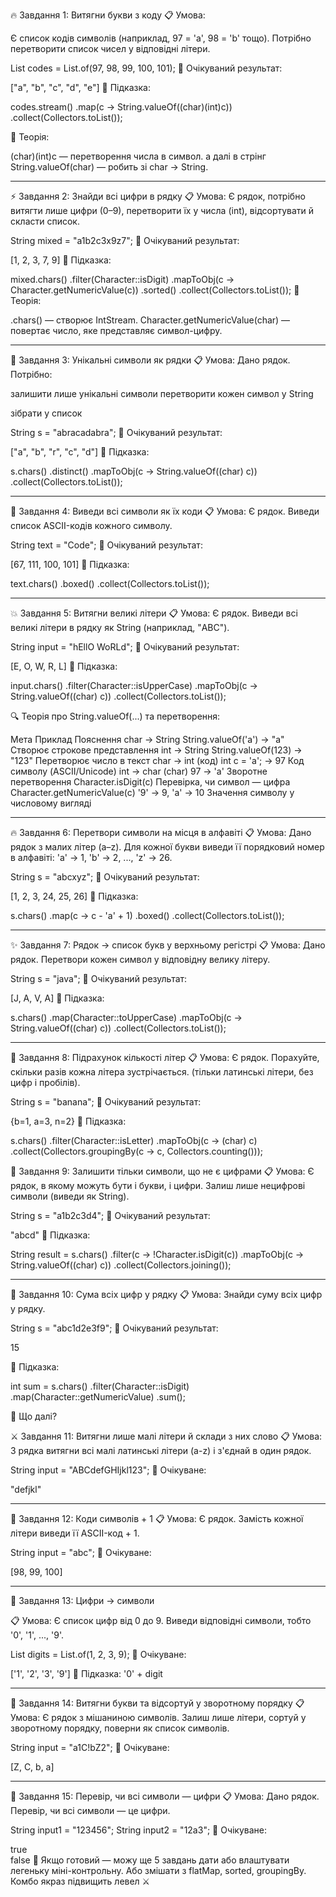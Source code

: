 🔥 Завдання 1: Витягни букви з коду
📋 Умова:

Є список кодів символів (наприклад, 97 = 'a', 98 = 'b' тощо).
Потрібно перетворити список чисел у відповідні літери.

List<Integer> codes = List.of(97, 98, 99, 100, 101);
🔧 Очікуваний результат:

["a", "b", "c", "d", "e"]
🧠 Підказка:

codes.stream()
.map(c -> String.valueOf((char)(int)c))
.collect(Collectors.toList());

🔎 Теорія:

(char)(int)c — перетворення числа в символ.  а далі в стрінг
String.valueOf(char) — робить зі char → String.

-----------------------------------------------------

⚡ Завдання 2: Знайди всі цифри в рядку
📋 Умова:
Є рядок, потрібно витягти лише цифри (0–9), перетворити їх у числа (int),
відсортувати й скласти список.

String mixed = "a1b2c3x9z7";
🔧 Очікуваний результат:

[1, 2, 3, 7, 9]
🧠 Підказка:

mixed.chars()
.filter(Character::isDigit)
.mapToObj(c -> Character.getNumericValue(c))
.sorted()
.collect(Collectors.toList());
🧠 Теорія:

.chars() — створює IntStream.
Character.getNumericValue(char) — повертає число, яке представляє символ-цифру.

-----------------------------------------------------

🎯 Завдання 3: Унікальні символи як рядки
📋 Умова:
Дано рядок. Потрібно:

залишити лише унікальні символи
перетворити кожен символ у String

зібрати у список

String s = "abracadabra";
🔧 Очікуваний результат:

["a", "b", "r", "c", "d"]
🧠 Підказка:

s.chars()
.distinct()
.mapToObj(c -> String.valueOf((char) c))
.collect(Collectors.toList());

-----------------------------------------------------

🧪 Завдання 4: Виведи всі символи як їх коди
📋 Умова:
Є рядок. Виведи список ASCII-кодів кожного символу.

String text = "Code";
🔧 Очікуваний результат:

[67, 111, 100, 101]
🧠 Підказка:

text.chars()
.boxed()
.collect(Collectors.toList());

-----------------------------------------------------

💥 Завдання 5: Витягни великі літери
📋 Умова:
Є рядок. Виведи всі великі літери
в рядку як String (наприклад, "ABC").

String input = "hEllO WoRLd";
🔧 Очікуваний результат:

[E, O, W, R, L]
🧠 Підказка:

input.chars()
.filter(Character::isUpperCase)
.mapToObj(c -> String.valueOf((char) c))
.collect(Collectors.toList());

🔍 Теорія про String.valueOf(...) та перетворення:

Мета	                        Приклад	                            Пояснення
char → String	                String.valueOf('a') → "a"	        Створює строкове представлення
int → String	                String.valueOf(123) → "123"	        Перетворює число в текст
char → int (код)	            int c = 'a'; → 97	                Код символу (ASCII/Unicode)
int → char	                    (char) 97 → 'a'	                    Зворотне перетворення
Character.isDigit(c)	        Перевірка, чи символ — цифра
Character.getNumericValue(c)	'9' → 9, 'a' → 10	                Значення символу у числовому вигляді

-----------------------------------------------------

🔥 Завдання 6: Перетвори символи на місця в алфавіті
📋 Умова:
Дано рядок з малих літер (a–z). 
Для кожної букви виведи її порядковий номер в алфавіті:
'a' → 1, 'b' → 2, ..., 'z' → 26.

String s = "abcxyz";
🔧 Очікуваний результат:

[1, 2, 3, 24, 25, 26]
🧠 Підказка:

s.chars()
.map(c -> c - 'a' + 1)
.boxed()
.collect(Collectors.toList());

-----------------------------------------------------

✨ Завдання 7: Рядок → список букв у верхньому регістрі
📋 Умова:
Дано рядок. Перетвори кожен 
символ у відповідну велику літеру.

String s = "java";
🔧 Очікуваний результат:

[J, A, V, A]
🧠 Підказка:

s.chars()
.map(Character::toUpperCase)
.mapToObj(c -> String.valueOf((char) c))
.collect(Collectors.toList());

-----------------------------------------------------

🎲 Завдання 8: Підрахунок кількості літер
📋 Умова:
Є рядок. Порахуйте, скільки разів 
кожна літера зустрічається.
(тільки латинські літери, без цифр і пробілів).

String s = "banana";
🔧 Очікуваний результат:

{b=1, a=3, n=2}
🧠 Підказка:

s.chars()
.filter(Character::isLetter)
.mapToObj(c -> (char) c)
.collect(Collectors.groupingBy(c -> c, Collectors.counting()));


🧊 Завдання 9: Залишити тільки символи, що не є цифрами
📋 Умова:
Є рядок, в якому можуть бути і букви, і цифри. 
Залиш лише нецифрові символи (виведи як String).

String s = "a1b2c3d4";
🔧 Очікуваний результат:

"abcd"
🧠 Підказка:

String result = s.chars()
.filter(c -> !Character.isDigit(c))
.mapToObj(c -> String.valueOf((char) c))
.collect(Collectors.joining());

-----------------------------------------------------

🧨 Завдання 10: Сума всіх цифр у рядку
📋 Умова:
Знайди суму всіх цифр у рядку.

String s = "abc1d2e3f9";
🔧 Очікуваний результат:

15

🧠 Підказка:

int sum = s.chars()
.filter(Character::isDigit)
.map(Character::getNumericValue)
.sum();

🥁 Що далі?

⚔️ Завдання 11: Витягни лише малі літери й склади з них слово
📋 Умова:
З рядка витягни всі малі латинські літери (a-z) і з'єднай в один рядок.

String input = "ABCdefGHIjkl123";
🧪 Очікуване:

"defjkl"

-----------------------------------------------------

🧨 Завдання 12: Коди символів + 1
📋 Умова:
Є рядок. Замість кожної літери виведи її ASCII-код + 1.

String input = "abc";
🧪 Очікуване:

[98, 99, 100]

-----------------------------------------------------

🎯 Завдання 13: Цифри → символи

📋 Умова:
Є список цифр від 0 до 9. Виведи відповідні символи, тобто '0', '1', ..., '9'.

List<Integer> digits = List.of(1, 2, 3, 9);
🧪 Очікуване:

['1', '2', '3', '9']
🎁 Підказка: '0' + digit

-----------------------------------------------------

🔬 Завдання 14: Витягни букви та відсортуй у зворотному порядку
📋 Умова:
Є рядок з мішаниною символів. Залиш лише літери, 
сортуй у зворотному порядку, поверни як список символів.

String input = "a1C!bZ2";
🧪 Очікуване:

[Z, C, b, a]

-----------------------------------------------------

🎸 Завдання 15: Перевір, чи всі символи — цифри
📋 Умова:
Дано рядок. Перевір, чи всі символи — це цифри.

String input1 = "123456";
String input2 = "12a3";
🧪 Очікуване:

true  
false
🔔 Якщо готовий — можу ще 5 завдань дати або влаштувати легеньку міні-контрольну. Або змішати з flatMap, sorted, groupingBy. Комбо якраз підвищить левел ⚔️